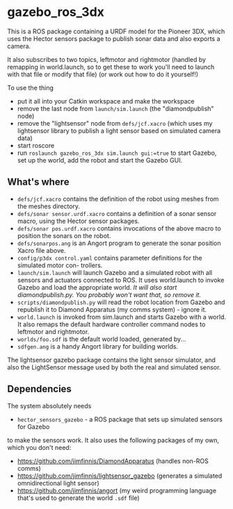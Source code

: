 # gazebo_ros_3dx
This is a ROS package containing a URDF model for the Pioneer 3DX, which uses the Hector sensors package to publish sonar data and
also exports a camera.

It also subscribes to two topics, leftmotor and rightmotor (handled by remapping in world.launch, so to get these to work you'll need
to launch with that file or modify that file) (or work out how to do it yourself!)

To use the thing
* put it all into your Catkin workspace and make the workspace
* remove the last node from `launch/sim.launch` (the "diamondpublish" node)
* remove the "lightsensor" node from `defs/jcf.xacro` (which uses my lightsensor library to publish a light sensor based on simulated camera data)
* start roscore
* run `roslaunch gazebo_ros_3dx sim.launch gui:=true` to start Gazebo, set up the world, add the robot and start the Gazebo GUI.



## What's where

* `defs/jcf.xacro` contains the definition of the robot using meshes from the meshes directory.
* `defs/sonar sensor.urdf.xacro` contains a definition of a sonar sensor macro, using the Hector sensor packages.
* `defs/sonar pos.urdf.xacro` contains invocations of the above macro to position the sonars
on the robot.
* `defs/sonarpos.ang` is an Angort program to generate the sonar position Xacro file above.
* `config/p3dx control.yaml` contains parameter definitions for the simulated motor con-
trollers.
* `launch/sim.launch` will launch Gazebo and a simulated robot with all sensors and actuators
connected to ROS. It uses world.launch to invoke Gazebo and load the appropriate world.
*It will also start diamondpublish.py. You probably won't want that, so remove it.*
* `scripts/diamondpublish.py` will read the robot location from Gazebo and republish it to
Diamond Apparatus (my comms system) - ignore it.
* `world.launch` is invoked from sim.launch and starts Gazebo with a world. It also remaps
the default hardware controller command nodes to leftmotor and rightmotor.
* `worlds/foo.sdf` is the default world loaded, generated by...
* `sdfgen.ang` is a handy Angort library for building worlds.

The lightsensor gazebo package contains the light sensor simulator, and also the LightSensor
message used by both the real and simulated sensor.

## Dependencies
The system absolutely needs

* `hector_sensors_gazebo` - a ROS package that sets up simulated sensors for Gazebo

to make the sensors work. It also uses the following packages of my own, which you don't need:

* https://github.com/jimfinnis/DiamondApparatus (handles non-ROS comms)
* https://github.com/jimfinnis/lightsensor_gazebo (generates a simulated omnidirectional light sensor)
* https://github.com/jimfinnis/angort (my weird programming language that's used to generate the world `.sdf` file)
